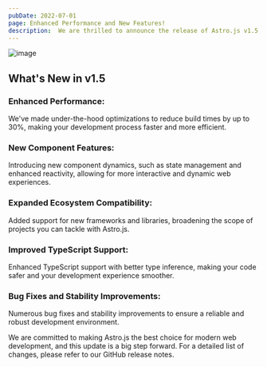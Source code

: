 ```yaml
---
pubDate: 2022-07-01
page: Enhanced Performance and New Features!
description:  We are thrilled to announce the release of Astro.js v1.5, a significant update that introduces exciting new features, performance improvements, and bug fixes. This release focuses on enhancing developer experience, improving site performance, and expanding the ecosystem compatibility. Astro.js continues to evolve as a powerful tool for building fast, modern websites, and this update brings us one step closer to our goal of providing an exceptional development experience.
---
```

![image](https://cdn.sanity.io/images/ornj730p/production/282e11d75d4df3cbdd382179ea53d1621c994e25-3312x1734.jpg?w=828&q=95&auto=format&dpr=2)
## What's New in v1.5
### Enhanced Performance:
We've made under-the-hood optimizations to reduce build times by up to 30%, making your development process faster and more efficient.
### New Component Features:
Introducing new component dynamics, such as state management and enhanced reactivity, allowing for more interactive and dynamic web experiences.
### Expanded Ecosystem Compatibility:
Added support for new frameworks and libraries, broadening the scope of projects you can tackle with Astro.js.
### Improved TypeScript Support:
Enhanced TypeScript support with better type inference, making your code safer and your development experience smoother.
### Bug Fixes and Stability Improvements:
Numerous bug fixes and stability improvements to ensure a reliable and robust development environment.

We are committed to making Astro.js the best choice for modern web development, and this update is a big step forward. For a detailed list of changes, please refer to our GitHub release notes.


